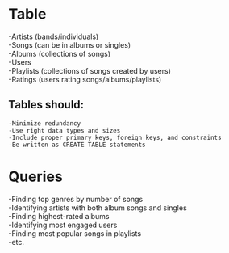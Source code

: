 # Table  
-Artists (bands/individuals)  
-Songs (can be in albums or singles)  
-Albums (collections of songs)  
-Users  
-Playlists (collections of songs created by users)  
-Ratings (users rating songs/albums/playlists)  
## Tables should:  
    -Minimize redundancy  
    -Use right data types and sizes  
    -Include proper primary keys, foreign keys, and constraints  
    -Be written as CREATE TABLE statements  
# Queries  
-Finding top genres by number of songs  
-Identifying artists with both album songs and singles  
-Finding highest-rated albums  
-Identifying most engaged users  
-Finding most popular songs in playlists  
-etc.